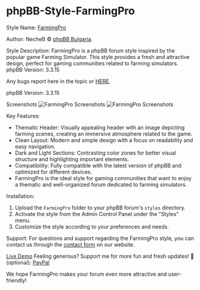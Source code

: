 # phpBB-Style-FarmingPro


Style Name: [FarmingPro]([https://phpbb-bg.info/forums/viewtopic.php?t=685](https://phpbb-bg.info/forums/viewtopic.php?t=686))

Author: NecheB © [phpBB Bulgaria](https://phpbb-bg.info/).

Style Description: FarmingPro is a phpBB forum style inspired by the popular game Farming Simulator. This style provides a fresh and attractive design, perfect for gaming communities related to farming simulators. phpBB Version: 3.3.15

Any bugs report here in the topic or [HERE](https://phpbb-bg.info/forums/viewforum.php?f=80).

phpBB Version: 3.3.15

Screenshots
![FarmingPro Screenshots](https://i.imgur.com/10TBbYv.png)
![FarmingPro Screenshots](https://i.imgur.com/Lsd8OAx.png)

Key Features:
- Thematic Header: Visually appealing header with an image depicting farming scenes, creating an immersive atmosphere related to the game.
- Clean Layout: Modern and simple design with a focus on readability and easy navigation.
- Dark and Light Sections: Contrasting color zones for better visual structure and highlighting important elements.
- Compatibility: Fully compatible with the latest version of phpBB and optimized for different devices.
- FarmingPro is the ideal style for gaming communities that want to enjoy a thematic and well-organized forum dedicated to farming simulators.

Installation:
1. Upload the `FarmingPro` folder to your phpBB forum's `styles` directory.
2. Activate the style from the Admin Control Panel under the "Styles" menu.
3. Customize the style according to your preferences and needs.

Support:
For questions and support regarding the FarmingPro style, you can contact us through the [contact form](https://phpbb-bg.info/forums/memberlist.php?mode=contactadmin) on our website.

[Live Demo](https://demo.phpbb-bg.info/index.php?style=37)
Feeling generous? Support me for more fun and fresh updates! 🎉 (optional): [PayPal](https://paypal.me/TechFixKENT)

We hope FarmingPro makes your forum even more attractive and user-friendly!

